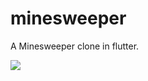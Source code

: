# minesweeper

A Minesweeper clone in flutter.

![](https://github.com/michaelprimez/minesweeper.png)